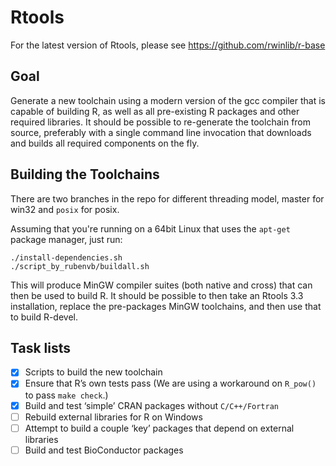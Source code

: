 # Rtools

For the latest version of Rtools, please see https://github.com/rwinlib/r-base

## Goal

Generate a new toolchain using a modern version of the gcc compiler that is
capable of building R, as well as all pre-existing R packages and other
required libraries. It should be possible to re-generate the toolchain from
source, preferably with a single command line invocation that downloads and
builds all required components on the fly.

## Building the Toolchains

There are two branches in the repo for different threading model, master for win32 and `posix` for posix.

Assuming that you're running on a 64bit Linux that uses the `apt-get` package
manager, just run:

    ./install-dependencies.sh
    ./script_by_rubenvb/buildall.sh

This will produce MinGW compiler suites (both native and cross) that can then
be used to build R. It should be possible to then take an Rtools 3.3
installation, replace the pre-packages MinGW toolchains, and then use that to
build R-devel.

## Task lists

- [x] Scripts to build the new toolchain
- [x] Ensure that R’s own tests pass (We are using a workaround on `R_pow()` to pass `make check`.)
- [x] Build and test ‘simple’ CRAN packages without `C/C++/Fortran`
- [ ] Rebuild external libraries for R on Windows
- [ ] Attempt to build a couple ‘key’ packages that depend on external libraries
- [ ] Build and test BioConductor packages
